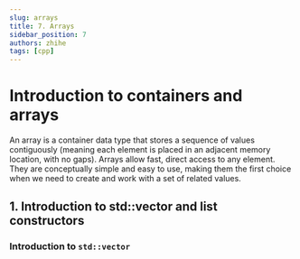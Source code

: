 ```yaml
---
slug: arrays
title: 7. Arrays
sidebar_position: 7
authors: zhihe
tags: [cpp]
---
```

# Introduction to containers and arrays
An array is a container data type that stores a sequence of values contiguously (meaning each element is placed in an adjacent memory location, with no gaps). Arrays allow fast, direct access to any element. They are conceptually simple and easy to use, making them the first choice when we need to create and work with a set of related values.

## 1. Introduction to std::vector and list constructors

### Introduction to `std::vector`

